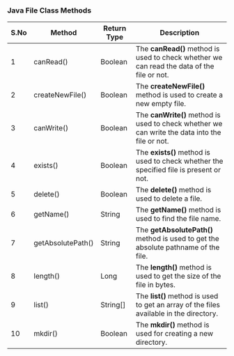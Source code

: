### Java File Class Methods


| S.No | Method         | Return Type | Description                                                                                    |
|------|----------------|-------------|------------------------------------------------------------------------------------------------|
| 1    | canRead()          | Boolean     | The **canRead()** method is used to check whether we can read the data of the file or not.     |
| 2    | createNewFile()	   | Boolean     | The **createNewFile()** method is used to create a new empty file.                             |
| 3    | canWrite()         | Boolean     | The **canWrite()** method is used to check whether we can write the data into the file or not. |
| 4    | exists()	          | Boolean     | The **exists()** method is used to check whether the specified file is present or not.         |
| 5    | delete()	          | Boolean     | The **delete()** method is used to delete a file.                                              |
| 6    | getName()          | String      | The **getName()** method is used to find the file name.                                        |
| 7    | getAbsolutePath()	 | String      | The **getAbsolutePath()** method is used to get the absolute pathname of the file.             |
| 8    | length()	 | Long        | The **length()** method is used to get the size of the file in bytes.                          |
| 9    | list()	  | String[]    | The **list()** method is used to get an array of the files available in the directory.         |
| 10   | mkdir()	 | Boolean     | The **mkdir()** method is used for creating a new directory.|